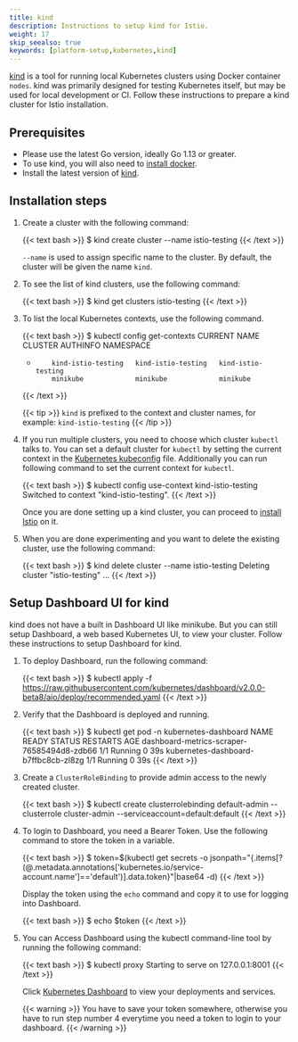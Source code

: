 ```yaml
---
title: kind
description: Instructions to setup kind for Istio.
weight: 17
skip_seealso: true
keywords: [platform-setup,kubernetes,kind]
---
```


[kind](https://kind.sigs.k8s.io/) is a tool for running local Kubernetes clusters using Docker container `nodes`.
kind was primarily designed for testing Kubernetes itself, but may be used for local development or CI.
Follow these instructions to prepare a kind cluster for Istio installation.

## Prerequisites

- Please use the latest Go version, ideally Go 1.13 or greater.
- To use kind, you will also need to [install docker](https://docs.docker.com/install/).
- Install the latest version of [kind](https://kind.sigs.k8s.io/docs/user/quick-start/).

## Installation steps

1.  Create a cluster with the following command:

    {{< text bash >}}
    $ kind create cluster --name istio-testing
    {{< /text >}}

    `--name` is used to assign specific name to the cluster. By default, the cluster will be given the name `kind`.

1.  To see the list of kind clusters, use the following command:

    {{< text bash >}}
    $ kind get clusters
    istio-testing
    {{< /text >}}

1.  To list the local Kubernetes contexts, use the following command.

    {{< text bash >}}
    $ kubectl config get-contexts
    CURRENT   NAME                 CLUSTER              AUTHINFO             NAMESPACE
    *         kind-istio-testing   kind-istio-testing   kind-istio-testing
              minikube             minikube             minikube
    {{< /text >}}

    {{< tip >}}
    `kind` is prefixed to the context and cluster names, for example: `kind-istio-testing`
    {{< /tip >}}

1.  If you run multiple clusters, you need to choose which cluster `kubectl` talks to. You can set a default cluster
    for `kubectl` by setting the current context in the [Kubernetes kubeconfig](https://kubernetes.io/docs/concepts/configuration/organize-cluster-access-kubeconfig/) file. Additionally you can run following command
    to set the current context for `kubectl`.

    {{< text bash >}}
    $ kubectl config use-context kind-istio-testing
    Switched to context "kind-istio-testing".
    {{< /text >}}

    Once you are done setting up a kind cluster, you can proceed to [install Istio](/docs/setup/getting-started/#download)
    on it.

1.  When you are done experimenting and you want to delete the existing cluster, use the following command:

    {{< text bash >}}
    $ kind delete cluster --name istio-testing
    Deleting cluster "istio-testing" ...
    {{< /text >}}

## Setup Dashboard UI for kind

kind does not have a built in Dashboard UI like minikube. But you can still setup Dashboard, a web based Kubernetes UI, to view your cluster.
Follow these instructions to setup Dashboard for kind.

1.  To deploy Dashboard, run the following command:

    {{< text bash >}}
    $ kubectl apply -f https://raw.githubusercontent.com/kubernetes/dashboard/v2.0.0-beta8/aio/deploy/recommended.yaml
    {{< /text >}}

1.  Verify that the Dashboard is deployed and running.

    {{< text bash >}}
    $ kubectl get pod -n kubernetes-dashboard
    NAME                                         READY   STATUS    RESTARTS   AGE
    dashboard-metrics-scraper-76585494d8-zdb66   1/1     Running   0          39s
    kubernetes-dashboard-b7ffbc8cb-zl8zg         1/1     Running   0          39s
    {{< /text >}}

1.  Create a `ClusterRoleBinding` to provide admin access to the newly created cluster.

    {{< text bash >}}
    $ kubectl create clusterrolebinding default-admin --clusterrole cluster-admin --serviceaccount=default:default
    {{< /text >}}

1.  To login to Dashboard, you need a Bearer Token. Use the following command to store the token in a variable.

    {{< text bash >}}
    $ token=$(kubectl get secrets -o jsonpath="{.items[?(@.metadata.annotations['kubernetes\.io/service-account\.name']=='default')].data.token}"|base64 -d)
    {{< /text >}}

    Display the token using the `echo` command and copy it to use for logging into Dashboard.

    {{< text bash >}}
    $ echo $token
    {{< /text >}}

1.  You can Access Dashboard using the kubectl command-line tool by running the following command:

    {{< text bash >}}
    $ kubectl proxy
    Starting to serve on 127.0.0.1:8001
    {{< /text >}}

    Click [Kubernetes Dashboard](http://localhost:8001/api/v1/namespaces/kubernetes-dashboard/services/https:kubernetes-dashboard:/proxy/) to
    view your deployments and services.

    {{< warning >}}
    You have to save your token somewhere, otherwise you have to run step number 4 everytime you need a token to login to your dashboard.
    {{< /warning >}}

